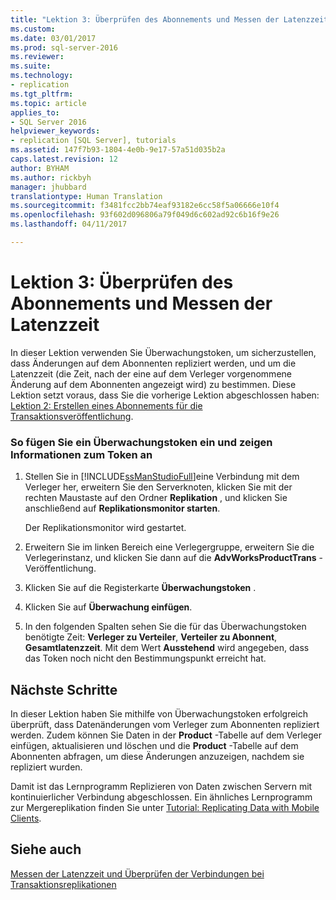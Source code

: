 ```yaml
---
title: "Lektion 3: Überprüfen des Abonnements und Messen der Latenzzeit | Microsoft-Dokumentation"
ms.custom: 
ms.date: 03/01/2017
ms.prod: sql-server-2016
ms.reviewer: 
ms.suite: 
ms.technology:
- replication
ms.tgt_pltfrm: 
ms.topic: article
applies_to:
- SQL Server 2016
helpviewer_keywords:
- replication [SQL Server], tutorials
ms.assetid: 147f7b93-1804-4e0b-9e17-57a51d035b2a
caps.latest.revision: 12
author: BYHAM
ms.author: rickbyh
manager: jhubbard
translationtype: Human Translation
ms.sourcegitcommit: f3481fcc2bb74eaf93182e6cc58f5a06666e10f4
ms.openlocfilehash: 93f602d096806a79f049d6c602ad92c6b16f9e26
ms.lasthandoff: 04/11/2017

---
```

# <a name="lesson-3-validating-the-subscription-and-measuring-latency"></a>Lektion 3: Überprüfen des Abonnements und Messen der Latenzzeit
In dieser Lektion verwenden Sie Überwachungstoken, um sicherzustellen, dass Änderungen auf dem Abonnenten repliziert werden, und um die Latenzzeit (die Zeit, nach der eine auf dem Verleger vorgenommene Änderung auf dem Abonnenten angezeigt wird) zu bestimmen. Diese Lektion setzt voraus, dass Sie die vorherige Lektion abgeschlossen haben: [Lektion 2: Erstellen eines Abonnements für die Transaktionsveröffentlichung](../../relational-databases/replication/lesson-2-creating-a-subscription-to-the-transactional-publication.md).  
  
### <a name="to-insert-a-tracer-token-and-view-information-on-the-token"></a>So fügen Sie ein Überwachungstoken ein und zeigen Informationen zum Token an  
  
1.  Stellen Sie in [!INCLUDE[ssManStudioFull](../../includes/ssmanstudiofull-md.md)]eine Verbindung mit dem Verleger her, erweitern Sie den Serverknoten, klicken Sie mit der rechten Maustaste auf den Ordner **Replikation** , und klicken Sie anschließend auf **Replikationsmonitor starten**.  
  
    Der Replikationsmonitor wird gestartet.  
  
2.  Erweitern Sie im linken Bereich eine Verlegergruppe, erweitern Sie die Verlegerinstanz, und klicken Sie dann auf die **AdvWorksProductTrans** -Veröffentlichung.  
  
3.  Klicken Sie auf die Registerkarte **Überwachungstoken** .  
  
4.  Klicken Sie auf **Überwachung einfügen**.  
  
5.  In den folgenden Spalten sehen Sie die für das Überwachungstoken benötigte Zeit: **Verleger zu Verteiler**, **Verteiler zu Abonnent**, **Gesamtlatenzzeit**. Mit dem Wert **Ausstehend** wird angegeben, dass das Token noch nicht den Bestimmungspunkt erreicht hat.  
  
## <a name="next-steps"></a>Nächste Schritte  
In dieser Lektion haben Sie mithilfe von Überwachungstoken erfolgreich überprüft, dass Datenänderungen vom Verleger zum Abonnenten repliziert werden. Zudem können Sie Daten in der **Product** -Tabelle auf dem Verleger einfügen, aktualisieren und löschen und die **Product** -Tabelle auf dem Abonnenten abfragen, um diese Änderungen anzuzeigen, nachdem sie repliziert wurden.  
  
Damit ist das Lernprogramm Replizieren von Daten zwischen Servern mit kontinuierlicher Verbindung abgeschlossen. Ein ähnliches Lernprogramm zur Mergereplikation finden Sie unter [Tutorial: Replicating Data with Mobile Clients](../../relational-databases/replication/tutorial-replicating-data-with-mobile-clients.md).  
  
## <a name="see-also"></a>Siehe auch  
[Messen der Latenzzeit und Überprüfen der Verbindungen bei Transaktionsreplikationen](../../relational-databases/replication/monitor/measure-latency-and-validate-connections-for-transactional-replication.md)  
  
  
  

